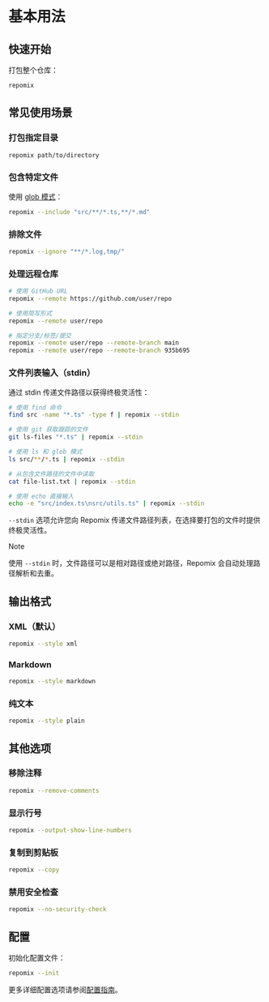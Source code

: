 # 基本用法

## 快速开始

打包整个仓库：
```bash
repomix
```

## 常见使用场景

### 打包指定目录
```bash
repomix path/to/directory
```

### 包含特定文件
使用 [glob 模式](https://github.com/mrmlnc/fast-glob?tab=readme-ov-file#pattern-syntax)：
```bash
repomix --include "src/**/*.ts,**/*.md"
```

### 排除文件
```bash
repomix --ignore "**/*.log,tmp/"
```

### 处理远程仓库
```bash
# 使用 GitHub URL
repomix --remote https://github.com/user/repo

# 使用简写形式
repomix --remote user/repo

# 指定分支/标签/提交
repomix --remote user/repo --remote-branch main
repomix --remote user/repo --remote-branch 935b695
```

### 文件列表输入（stdin）

通过 stdin 传递文件路径以获得终极灵活性：

```bash
# 使用 find 命令
find src -name "*.ts" -type f | repomix --stdin

# 使用 git 获取跟踪的文件
git ls-files "*.ts" | repomix --stdin

# 使用 ls 和 glob 模式
ls src/**/*.ts | repomix --stdin

# 从包含文件路径的文件中读取
cat file-list.txt | repomix --stdin

# 使用 echo 直接输入
echo -e "src/index.ts\nsrc/utils.ts" | repomix --stdin
```

`--stdin` 选项允许您向 Repomix 传递文件路径列表，在选择要打包的文件时提供终极灵活性。

> [!NOTE]
> 使用 `--stdin` 时，文件路径可以是相对路径或绝对路径，Repomix 会自动处理路径解析和去重。

## 输出格式

### XML（默认）
```bash
repomix --style xml
```

### Markdown
```bash
repomix --style markdown
```

### 纯文本
```bash
repomix --style plain
```

## 其他选项

### 移除注释
```bash
repomix --remove-comments
```

### 显示行号
```bash
repomix --output-show-line-numbers
```

### 复制到剪贴板
```bash
repomix --copy
```

### 禁用安全检查
```bash
repomix --no-security-check
```

## 配置

初始化配置文件：
```bash
repomix --init
```

更多详细配置选项请参阅[配置指南](/zh-cn/guide/configuration)。
